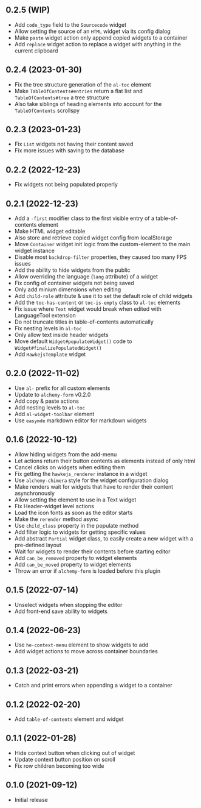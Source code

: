 ## 0.2.5 (WIP)

* Add `code_type` field to the `Sourcecode` widget
* Allow setting the source of an `HTML` widget via its config dialog
* Make `paste` widget action only append copied widgets to a container
* Add `replace` widget action to replace a widget with anything in the current clipboard

## 0.2.4 (2023-01-30)

* Fix the tree structure generation of the `al-toc` element
* Make `TableOfContents#entries` return a flat list and `TableOfContents#tree` a tree structure
* Also take siblings of heading elements into account for the `TableOfContents` scrollspy

## 0.2.3 (2023-01-23)

* Fix `List` widgets not having their content saved
* Fix more issues with saving to the database

## 0.2.2 (2022-12-23)

* Fix widgets not being populated properly

## 0.2.1 (2022-12-23)

* Add a `-first` modifier class to the first visible entry of a table-of-contents element
* Make HTML widget editable
* Also store and retrieve copied widget config from localStorage
* Move `Container` widget init logic from the custom-element to the main widget instance
* Disable most `backdrop-filter` properties, they caused too many FPS issues
* Add the ability to hide widgets from the public
* Allow overriding the language (`lang` attribute) of a widget
* Fix config of container widgets not being saved
* Only add minium dimensions when editing
* Add `child-role` attribute & use it to set the default role of child widgets
* Add the `toc-has-content` or `toc-is-empty` class to `al-toc` elements
* Fix issue where `Text` widget would break when edited with LanguageTool extension
* Do not truncate titles in table-of-contents automatically
* Fix nesting levels in `al-toc`
* Only allow text inside header widgets
* Move default `Widget#populateWidget()` code to `Widget#finalizePopulatedWidget()`
* Add `HawkejsTemplate` widget

## 0.2.0 (2022-11-02)

* Use `al-` prefix for all custom elements
* Update to `alchemy-form` v0.2.0
* Add copy & paste actions
* Add nesting levels to `al-toc`
* Add `al-widget-toolbar` element
* Use `easymde` markdown editor for markdown widgets

## 0.1.6 (2022-10-12)

* Allow hiding widgets from the add-menu
* Let actions return their button contents as elements instead of only html
* Cancel clicks on widgets when editing them
* Fix getting the `hawkejs_renderer` instance in a widget
* Use `alchemy-chimera` style for the widget configuration dialog
* Make renders wait for widgets that have to render their content asynchronously
* Allow setting the element to use in a Text widget
* Fix Header-widget level actions
* Load the icon fonts as soon as the editor starts
* Make the `rerender` method async
* Use `child_class` property in the populate method
* Add filter logic to widgets for getting specific values
* Add abstract `Partial` widget class, to easily create a new widget with a pre-defined layout
* Wait for widgets to render their contents before starting editor
* Add `can_be_removed` property to widget elements
* Add `can_be_moved` property to widget elements
* Throw an error if `alchemy-form` is loaded before this plugin

## 0.1.5 (2022-07-14)

* Unselect widgets when stopping the editor
* Add front-end save ability to widgets

## 0.1.4 (2022-06-23)

* Use `he-context-menu` element to show widgets to add
* Add widget actions to move across container boundaries

## 0.1.3 (2022-03-21)

* Catch and print errors when appending a widget to a container

## 0.1.2 (2022-02-20)

* Add `table-of-contents` element and widget

## 0.1.1 (2022-01-28)

* Hide context button when clicking out of widget
* Update context button position on scroll
* Fix row children becoming too wide

## 0.1.0 (2021-09-12)

* Initial release